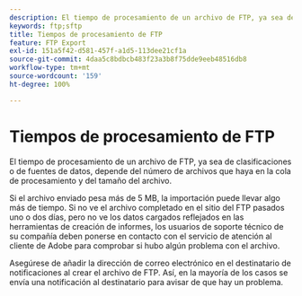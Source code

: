 ```yaml
---
description: El tiempo de procesamiento de un archivo de FTP, ya sea de clasificaciones o de fuentes de datos, depende del número de archivos que haya en la cola de procesamiento y del tamaño del archivo.
keywords: ftp;sftp
title: Tiempos de procesamiento de FTP
feature: FTP Export
exl-id: 151a5f42-d581-457f-a1d5-113dee21cf1a
source-git-commit: 4daa5c8bdbcb483f23a3b8f75dde9eeb48516db8
workflow-type: tm+mt
source-wordcount: '159'
ht-degree: 100%

---
```


# Tiempos de procesamiento de FTP

El tiempo de procesamiento de un archivo de FTP, ya sea de clasificaciones o de fuentes de datos, depende del número de archivos que haya en la cola de procesamiento y del tamaño del archivo.

Si el archivo enviado pesa más de 5 MB, la importación puede llevar algo más de tiempo. Si no ve el archivo completado en el sitio del FTP pasados uno o dos días, pero no ve los datos cargados reflejados en las herramientas de creación de informes, los usuarios de soporte técnico de su compañía deben ponerse en contacto con el servicio de atención al cliente de Adobe para comprobar si hubo algún problema con el archivo.

Asegúrese de añadir la dirección de correo electrónico en el destinatario de notificaciones al crear el archivo de FTP. Así, en la mayoría de los casos se envía una notificación al destinatario para avisar de que hay un problema.
